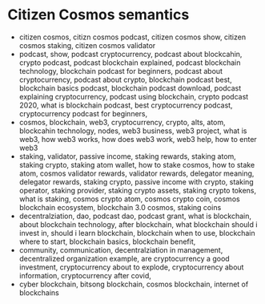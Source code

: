 # Citizen Cosmos semantics

- citizen cosmos, citizn cosmos podcast, citizen cosmos show, citizen cosmos staking, citizen cosmos validator
- podcast, show, podcast cryptocurrency, podcast about blockcahin, crypto podcast, podcast blockchain explained, podcast blockchain technology, blockchain podcast for beginners, podcast about cryptocurrency, podcast about crypto, blockchain podcast best, blockchain basics podcast, blockchain podcast download, podcast explaining cryptocurrency, podcast using blockchain, crypto podcast 2020, what is blockchain podcast, best cryptocurrency podcast, cryptocurrency podcast for beginners, 
- cosmos, blockchain, web3, cryptocurrency, crypto, alts, atom, blockcahin technology, nodes, web3 business, web3 project, what is web3, how web3 works, how does web3 work, web3 help, how to enter web3
- staking, validator, passive income, staking rewards, staking atom, staking crypto, staking atom wallet, how to stake cosmos, how to stake atom, cosmos validator rewards, validator rewards, delegator meaning, delegator rewards, staking crypto, passive income with crypto, staking operator, staking provider, staking crypto assets, staking crypto tokens, what is staking, cosmos crypto atom, cosmos crypto coin, cosmos blockchain ecosystem, blockchain 3.0 cosmos, staking coins 
- decentralziation, dao, podcast dao, podcast grant,  what is blockchain, about blockchain technology, after blockchain, what blockchain should i invest in, should i learn blockchain, blockchain when to use, blockchain where to start, blockchain basics, blockchain benefit, 
- community, communication, decentralziation in management, decentralized organization example, are cryptocurrency a good investment, cryptocurrency about to explode, cryptocurrency about information, cryptocurrency after covid,  
- cyber blockchain, bitsong blockchain, cosmos blockchain, internet of blockchains
